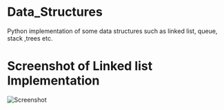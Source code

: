 # Data_Structures
Python implementation of some data structures such as linked list, queue, stack ,trees etc.
# Screenshot of Linked list Implementation  
![Screenshot ](https://user-images.githubusercontent.com/58269344/92301526-327c1100-ef82-11ea-9ce1-abfe03b7f987.png)
